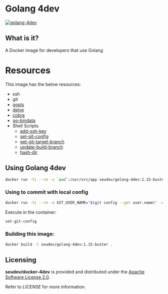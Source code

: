 # Golang 4dev

[![golang-4dev](http://dockeri.co/image/seudev/golang-4dev)](https://hub.docker.com/r/seudev/golang-4dev)

## What is it?

A Docker image for developers that use Golang

# Resources

This image has the below resources:

* ssh
* git
* [gopls](https://github.com/golang/tools/tree/master/gopls)
* [delve](https://github.com/go-delve/delve)
* [cobra](https://github.com/spf13/cobra)
* [go-bindata](https://github.com/go-bindata/go-bindata)
* Shell Scripts
  * [add-ssh-key](https://github.com/seudev/env-config/tree/v1.2.0#add-ssh-key)
  * [set-git-config](https://github.com/seudev/env-config/tree/v1.2.0#set-git-config)
  * [get-git-target-branch](https://github.com/seudev/env-config/tree/v1.2.0#get-git-target-branch)
  * [update-build-branch](https://github.com/seudev/env-config/tree/v1.2.0#update-build-branch)
  * [hash-dir](https://github.com/seudev/env-config/tree/v1.2.0#hash-dir)

## Using Golang 4dev

```sh
docker run -ti --rm -v `pwd`:/usr/src/app seudev/golang-4dev:1.15-buster
```

### Using to commit with local config

```sh
docker run -ti --rm -e GIT_USER_NAME="$(git config --get user.name)" -e GIT_USER_EMAIL="$(git config --get user.email)" -v `pwd`:/usr/src/app seudev/golang-4dev:1.15-buster
```

Execute in the container:

```sh
set-git-config
```

### Building this image:

```sh
docker build -t seudev/golang-4dev:1.15-buster .
```

## Licensing

**seudev/docker-4dev** is provided and distributed under the [Apache Software License 2.0](http://www.apache.org/licenses/LICENSE-2.0).

Refer to *LICENSE* for more information.
